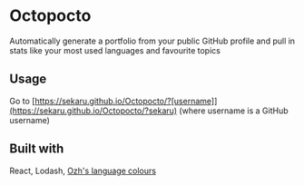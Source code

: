# Octopocto
Automatically generate a portfolio from your public GitHub profile and pull in stats like your most used languages and favourite topics

## Usage
Go to [https://sekaru.github.io/Octopocto/?[username]](https://sekaru.github.io/Octopocto/?sekaru) (where username is a GitHub username)

## Built with
React, Lodash, [Ozh's language colours](https://github.com/ozh/github-colors)
